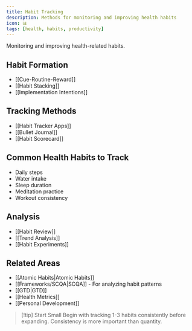 ```yaml
---
title: Habit Tracking
description: Methods for monitoring and improving health habits
icon: 📊
tags: [health, habits, productivity]
---
```



Monitoring and improving health-related habits.

## Habit Formation
- [[Cue-Routine-Reward]]
- [[Habit Stacking]]
- [[Implementation Intentions]]

## Tracking Methods
- [[Habit Tracker Apps]]
- [[Bullet Journal]]
- [[Habit Scorecard]]

## Common Health Habits to Track
- Daily steps
- Water intake
- Sleep duration
- Meditation practice
- Workout consistency

## Analysis
- [[Habit Review]]
- [[Trend Analysis]]
- [[Habit Experiments]]

## Related Areas
- [[Atomic Habits|Atomic Habits]]
- [[Frameworks/SCQA|SCQA]] - For analyzing habit patterns
- [[GTD|GTD]]
- [[Health Metrics]]
- [[Personal Development]]

> [!tip] Start Small
> Begin with tracking 1-3 habits consistently before expanding. Consistency is more important than quantity.
